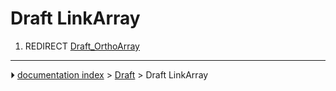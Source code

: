 # Draft LinkArray
1.  REDIRECT [Draft_OrthoArray](Draft_OrthoArray.md)



---
⏵ [documentation index](../README.md) > [Draft](Draft_Workbench.md) > Draft LinkArray
